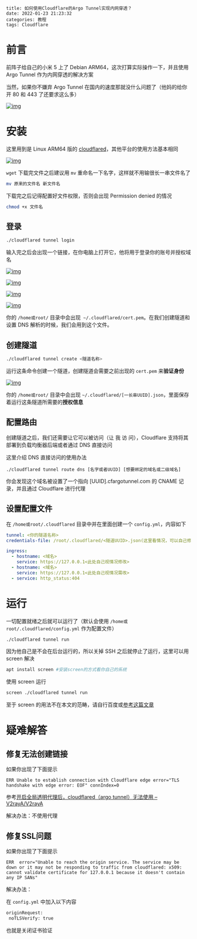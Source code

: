 ~~~
title: 如何使用Cloudflare的Argo Tunnel实现内网穿透？
date: 2022-01-23 21:23:32
categories: 教程
tags: Cloudflare
~~~



# 前言

前阵子给自己的小米 5 上了 De­bian AR­M64，这次打算实际操作一下，并且使用 Argo Tun­nel 作为内网穿透的解决方案

当然，如果你不嫌弃 Argo Tun­nel 在国内的速度那就没什么问题了（他妈的给你开 80 和 443 了还要求这么多）



[![img](https://pic.lanta.cyou/img/2022-01-23_19-33.png#vwid=282&vhei=219)](https://pic.lanta.cyou/img/2022-01-23_19-33.png#vwid=282&vhei=219)



# 安装

这里用到是 Linux AR­M64 版的 [cloudflared](https://github.com/cloudflare/cloudflared/releases/tag/2022.1.2)，其他平台的使用方法基本相同



[![img](https://pic.lanta.cyou/img/2022-01-23_19-37.png#vwid=1420&vhei=485)](https://pic.lanta.cyou/img/2022-01-23_19-37.png#vwid=1420&vhei=485)



`wget` 下载完文件之后建议用 `mv` 重命名一下名字，这样就不用输很长一串文件名了

```bash
mv 原来的文件名 新文件名
```

下载完之后记得配置好文件权限，否则会出现 Per­mis­sion de­nied 的情况

```bash
chmod +x 文件名
```

## 登录

```bash
./cloudflared tunnel login
```

输入完之后会出现一个链接，在你电脑上打开它，他将用于登录你的账号并授权域名



[![img](https://pic.lanta.cyou/img/2022-01-23_19-41.png#vwid=1059&vhei=237)](https://pic.lanta.cyou/img/2022-01-23_19-41.png#vwid=1059&vhei=237)





[![img](https://pic.lanta.cyou/img/2022-01-23_19-43.png#vwid=1223&vhei=805)](https://pic.lanta.cyou/img/2022-01-23_19-43.png#vwid=1223&vhei=805)





[![img](https://pic.lanta.cyou/img/2022-01-23_19-44.png#vwid=1040&vhei=286)](https://pic.lanta.cyou/img/2022-01-23_19-44.png#vwid=1040&vhei=286)





[![img](https://pic.lanta.cyou/img/2022-01-23_19-44_1.png#vwid=915&vhei=252)](https://pic.lanta.cyou/img/2022-01-23_19-44_1.png#vwid=915&vhei=252)



你的 `/home或root/` 目录中会出现` ~/.cloudflared/cert.pem`。在我们创建隧道和设置 DNS 解析的时候，我们会用到这个文件。

## 创建隧道

```bash
./cloudflared tunnel create <隧道名称>
```

运行这条命令创建一个隧道，创建隧道会需要之前出现的 `cert.pem` 来**验证身份**



[![img](https://pic.lanta.cyou/img/2022-01-23_19-47.png#vwid=1433&vhei=140)](https://pic.lanta.cyou/img/2022-01-23_19-47.png#vwid=1433&vhei=140)



你的 `/home或root/` 目录中会出现 `~/.cloudflared/[一长串UUID].json`，里面保存着运行这条隧道所需要的**授权信息**

## 配置路由

创建隧道之后，我们还需要让它可以被访问（让 我 访 问），Cloud­flare 支持将其部署到负载均衡器后端或者通过 DNS 直接访问

这里介绍 DNS 直接访问的使用办法

```none
./cloudflared tunnel route dns [名字或者UUID] [想要绑定的域名或二级域名]
```

你会发现这个域名被设置了一个指向 [UUID].cfar­go­tun­nel.com 的 CNAME 记录，并且通过 Cloud­flare 进行代理

## 设置配置文件

在 `/home或root/.cloudflared` 目录中并在里面创建一个 `config.yml`，内容如下

```yml
tunnel: <你的隧道名称>
credentials-file: /root/.cloudflared/<隧道UUID>.json(这里看情况，可以自己修改json路径)

ingress:
  - hostname: <域名>
    service: https://127.0.0.1<此处自己视情况修改>
  - hostname: <域名>
    service: https://127.0.0.1<此处自己视情况需改>
  - service: http_status:404
```

# 运行

一切配置就绪之后就可以运行了（默认会使用 `/home或root/.cloudflared/config.yml` 作为配置文件）

```bash
./cloudflared tunnel run
```

因为他自己是不会在后台运行的，所以关掉 SSH 之后就停止了运行，这里可以用 screen 解决

```bash
apt install screen #安装screen的方式看你自己的系统
```

使用 screen 运行

```bash
screen ./cloudflared tunnel run
```

至于 screen 的用法不在本文的范畴，请自行百度或[参考这篇文章](https://www.myfreax.com/how-to-use-linux-screen/)

# 疑难解答

## 修复无法创建链接

如果你出现了下面提示

```none
ERR Unable to establish connection with Cloudflare edge error="TLS handshake with edge error: EOF" connIndex=0
```

参考[开启全局透明代理后，cloudflared（argo tunnel）无法使用 – V2rayA/V2rayA](https://issueexplorer.com/issue/v2rayA/v2rayA/188)

解决办法：不使用代理

## 修复SSL问题

如果你出现了下面提示

```none
ERR  error="Unable to reach the origin service. The service may be down or it may not be responding to traffic from cloudflared: x509: cannot validate certificate for 127.0.0.1 because it doesn't contain any IP SANs"
```

解决办法：

在 `config.yml` 中加入以下内容

```bash
originRequest:
 noTLSVerify: true
```

也就是关闭证书验证